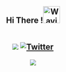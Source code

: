 <h2 align="center">Hi There !<img src="https://raw.githubusercontent.com/nixin72/nixin72/master/wave.gif"
         alt="Waving hand animated gif"
         height="45"
         width="45" /> 
         <br><br> 
         
[![](https://visitcount.itsvg.in/api?id=doesnots&icon=0&color=0)](https://visitcount.itsvg.in) [![Twitter](https://img.shields.io/badge/Twitter-%231DA1F2.svg?logo=Twitter&logoColor=white)](https://twitter.com/doesnots) 


![](https://github-readme-streak-stats.herokuapp.com/?user=doesnots&theme=radical&hide_border=false)<br/>



